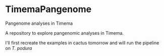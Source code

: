 # TimemaPangenome
Pangenome analyses in Timema

A repository to explore pangenomic analyses in Timema.

I'll first recreate the examples in cactus tomorrow and will run the pipeline on _T. podura_

